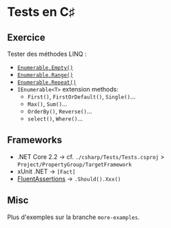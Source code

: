 # Tests en C♯

## Exercice

Tester des méthodes LINQ :

- [`Enumerable.Empty()`](https://docs.microsoft.com/fr-fr/dotnet/api/system.linq.enumerable.empty)
- [`Enumerable.Range()`](https://docs.microsoft.com/fr-fr/dotnet/api/system.linq.enumerable.range)
- [`Enumerable.Repeat()`](https://docs.microsoft.com/fr-fr/dotnet/api/system.linq.enumerable.repeat)
- `IEnumerable<T>` extension methods:
  - `First()`, `FirstOrDefault()`, `Single()`...
  - `Max()`, `Sum()`...
  - `OrderBy()`, `Reverse()`...
  - `select()`, `Where()`...

## Frameworks

- .NET Core 2.2 → cf. `./csharp/Tests/Tests.csproj` > `Project/PropertyGroup/TargetFramework`
- xUnit .NET → `[Fact]`
- [FluentAssertions](https://fluentassertions.com/basicassertions/) → `.Should().Xxx()`

## Misc

Plus d'exemples sur la branche `more-examples`.
